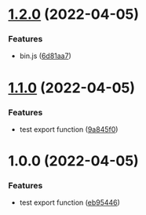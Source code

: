 # [1.2.0](https://github.com/feezco/client/compare/v1.1.0...v1.2.0) (2022-04-05)


### Features

* bin.js ([6d81aa7](https://github.com/feezco/client/commit/6d81aa78e28dad70bdc40cec44dd104eab8b8855))

# [1.1.0](https://github.com/feezco/client/compare/v1.0.0...v1.1.0) (2022-04-05)


### Features

* test export function ([9a845f0](https://github.com/feezco/client/commit/9a845f06471fdac21f1bd7eafea1d21aa1fe77c8))

# 1.0.0 (2022-04-05)


### Features

* test export function ([eb95446](https://github.com/feezco/client/commit/eb954466a587e704dfec2fd7cdd0b9a14e021b9f))
